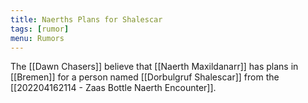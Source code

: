 ```yaml
---
title: Naerths Plans for Shalescar
tags: [rumor]
menu: Rumors
---
```


The [[Dawn Chasers]] believe that [[Naerth Maxildanarr]] has plans in [[Bremen]] for a person named [[Dorbulgruf Shalescar]] from the [[202204162114 - Zaas Bottle Naerth Encounter]].
